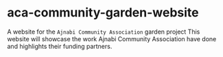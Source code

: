 # aca-community-garden-website
A website for the ```Ajnabi Community Association``` garden project
This website will showcase the work Ajnabi Community Association have done and highlights their funding partners.
